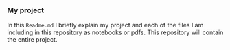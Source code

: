 ### My project

In this `Readme.md` I briefly explain my project and each of the files I am including in this repository as notebooks or pdfs.
This repository will contain the entire project.
